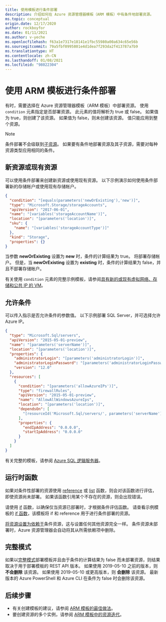```yaml
---
title: 使用模板进行条件部署
description: 介绍如何在 Azure 资源管理器模板（ARM 模板）中有条件地部署资源。
ms.topic: conceptual
origin.date: 12/17/2020
author: rockboyfor
ms.date: 01/11/2021
ms.author: v-yeche
ms.openlocfilehash: f63a1e7317e18141e1fbc55980a00a634c65e56b
ms.sourcegitcommit: 79a5fbf0995801e4d1dea7f293da2f413787a7b9
ms.translationtype: HT
ms.contentlocale: zh-CN
ms.lasthandoff: 01/08/2021
ms.locfileid: "98022304"
---
```

# <a name="conditional-deployment-in-arm-templates"></a>使用 ARM 模板进行条件部署

有时，需要选择在 Azure 资源管理器模板（ARM 模板）中部署资源。 使用 `condition` 元素指定是否部署资源。 此元素的值将解析为 true 或 false。 如果值为 true，则创建了该资源。 如果值为 false，则未创建该资源。 值只能应用到整个资源。

> [!NOTE]
> 条件部署不会级联到[子资源](child-resource-name-type.md)。 如果要有条件地部署资源及其子资源，需要对每种资源类型应用相同的条件。

## <a name="new-or-existing-resource"></a>新资源或现有资源

可以使用条件部署来创建新资源或使用现有资源。 以下示例演示如何使用条件部署新的存储帐户或使用现有存储帐户。

```json
{
  "condition": "[equals(parameters('newOrExisting'),'new')]",
  "type": "Microsoft.Storage/storageAccounts",
  "apiVersion": "2017-06-01",
  "name": "[variables('storageAccountName')]",
  "location": "[parameters('location')]",
  "sku": {
    "name": "[variables('storageAccountType')]"
  },
  "kind": "Storage",
  "properties": {}
}
```

当参数 **newOrExisting** 设置为 **new** 时，条件的计算结果为 true。 将部署存储帐户。 但是，当 **newOrExisting** 设置为 **existing** 时，条件的计算结果为 false，并且不部署存储帐户。

有关使用 `condition` 元素的完整示例模板，请参阅[具有新的或现有虚拟网络、存储和公共 IP 的 VM](https://github.com/Azure/azure-quickstart-templates/tree/master/201-vm-new-or-existing-conditions)。

## <a name="allow-condition"></a>允许条件

可以传入指示是否允许条件的参数值。 以下示例部署 SQL Server，并可选择允许 Azure IP。

```json
{
  "type": "Microsoft.Sql/servers",
  "apiVersion": "2015-05-01-preview",
  "name": "[parameters('serverName')]",
  "location": "[parameters('location')]",
  "properties": {
    "administratorLogin": "[parameters('administratorLogin')]",
    "administratorLoginPassword": "[parameters('administratorLoginPassword')]",
    "version": "12.0"
  },
  "resources": [
    {
      "condition": "[parameters('allowAzureIPs')]",
      "type": "firewallRules",
      "apiVersion": "2015-05-01-preview",
      "name": "AllowAllWindowsAzureIps",
      "location": "[parameters('location')]",
      "dependsOn": [
        "[resourceId('Microsoft.Sql/servers/', parameters('serverName'))]"
      ],
      "properties": {
        "endIpAddress": "0.0.0.0",
        "startIpAddress": "0.0.0.0"
      }
    }
  ]
}
```

有关完整的模板，请参阅 [Azure SQL 逻辑服务器](https://github.com/Azure/azure-quickstart-templates/tree/master/101-sql-logical-server)。

## <a name="runtime-functions"></a>运行时函数

如果对条件性部署的资源使用 [reference](template-functions-resource.md#reference) 或 [list](template-functions-resource.md#list) 函数，则会对该函数进行评估，即使资源尚未部署。 如果该函数引用某个不存在的资源，则会出现错误。

请使用 [if](template-functions-logical.md#if) 函数，以确保仅当资源已部署时，才根据条件评估函数。 请查看示例模板的 [if 函数](template-functions-logical.md#if)，该模板将 if 和 reference 用于进行条件部署的资源。

[将资源设置为依赖于](define-resource-dependency.md)条件资源，这与设置任何其他资源完全一样。 条件资源未部署时，Azure 资源管理器会自动将其从所需依赖项中删除。

## <a name="complete-mode"></a>完整模式

如果以[完整模式](deployment-modes.md)部署模板并且由于条件的计算结果为 false 而未部署资源，则结果取决于用于部署模板的 REST API 版本。 如果使用 2019-05-10 之前的版本，则 **不会删除** 该资源。 如果使用 2019-05-10 或更高版本，则 **会删除** 该资源。 最新版本的 Azure PowerShell 和 Azure CLI 在条件为 false 时会删除该资源。

## <a name="next-steps"></a>后续步骤

<!--Not Available on [Manage complex cloud deployments by using advanced ARM template features](https://docs.microsoft.com/learn/modules/manage-deployments-advanced-arm-template-features/)-->

* 有关创建模板的建议，请参阅 [ARM 模板的最佳做法](template-best-practices.md)。
* 要创建资源的多个实例，请参阅 [ARM 模板中的资源迭代](copy-resources.md)。

<!-- Update_Description: update meta properties, wording update, update link -->